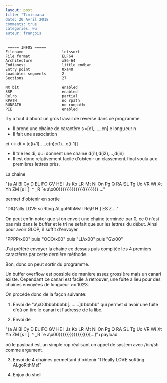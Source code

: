 ```yaml
---
layout: post
title: "Timisoara
date: 20 Avril 2018
comments: true
categories: wu
auteur: françois
---
```

```
 ===== INFOS ===== 
Filename                 letssort
File format              ELF64
Architecture             x86-64
Endianess                little endian
Entry point              0xa40
Loadables segments       2
Sections                 27

NX bit                   enabled
SSP                      enabled
Relro                    partial
RPATH                    no rpath
RUNPATH                  no runpath
PIE                      enabled
```

Il y a tout d'abord un gros travail de reverse dans ce programme.
* Il prend une chaine de caractère s=[c1,.....,cn] e longueur n
* Il fait une association

ci <-> di = [c(i+1).....c(n)c(1)...c(i-1)]

* Il trie les di, qui donnent une chaine d(i1),d(i2),...,d(in)
* Il est donc relativement facile d'obtenir un classement final voulu aux premières lettres près.

La chaine 

"}a Al Bl Cy D  EL FO GV HE I  Js Ko LR Mt Ni On Pg Q  RA SL Tg Uo VR Wi Xt Yh ZM [s \! ]I ^  _R `e a\x00}}}}}}}}}}}}}}}}}}}}}...." 

permet d'obtenir en sortie

"DIQ^ally LOVE soRting ALgoRithMs!I Re\R    H     ]  ES Z  ..."

On peut enfin noter que si on envoit une chaine terminée par 0, ce 0 n'est pas
mis dans le buffer et le tri ne sefait que sur les lettres du début.
Ainsi pour avoir GLOP, il suffit d'envoyer

"PPPP\x00" puis "OOO\x00" puis "LL\x00" puis "G\x00"

J'ai préféré envoyer la chaine ce dessus puis compltée les 4 premiers caractères
par cette dernière méthode.

Bon, donc on peut sortir du programme.

Un buffer overflow est possible de manière assez grossière mais un canari existe.
Cependant ce canari est facile à retrouver, une fuite a lieu pour des chaines
envoyées de longueur >= 1023.

On procède donc de la façon suivante:

1) Envoi de "a\x00bbbbbbbb[........]bbbbbb" qui permet d'avoir une fuite d'où on
tire le canari et l'adresse de la libc.

2) Envoi de 

"}a Al Bl Cy D  EL FO GV HE I  Js Ko LR Mt Ni On Pg Q  RA SL Tg Uo VR Wi Xt Yh ZM [s \! ]I ^  _R `e a\x00}}}}}}}}}}}}}}}}[...]"+payload 

où le payload est un simple rop réalisant un appel de system avec /bin/sh comme
argument.

3) Envoi de 4 chaines permettant d'obtenir "I Really LOVE soRting ALgoRithMs!"

4) Enjoy du shell


